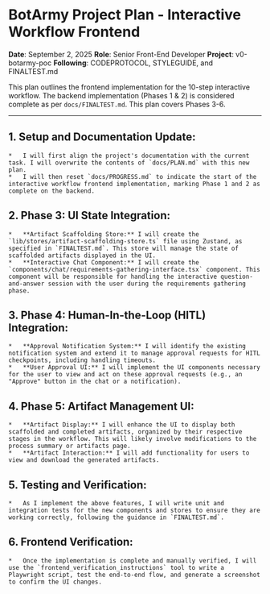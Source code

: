 # BotArmy Project Plan - Interactive Workflow Frontend

**Date**: September 2, 2025
**Role**: Senior Front-End Developer
**Project**: v0-botarmy-poc
**Following**: CODEPROTOCOL, STYLEGUIDE, and FINALTEST.md

This plan outlines the frontend implementation for the 10-step interactive workflow. The backend implementation (Phases 1 & 2) is considered complete as per `docs/FINALTEST.md`. This plan covers Phases 3-6.

---

## 1. **Setup and Documentation Update:**
    *   I will first align the project's documentation with the current task. I will overwrite the contents of `docs/PLAN.md` with this new plan.
    *   I will then reset `docs/PROGRESS.md` to indicate the start of the interactive workflow frontend implementation, marking Phase 1 and 2 as complete on the backend.

## 2.  **Phase 3: UI State Integration:**
    *   **Artifact Scaffolding Store:** I will create the `lib/stores/artifact-scaffolding-store.ts` file using Zustand, as specified in `FINALTEST.md`. This store will manage the state of scaffolded artifacts displayed in the UI.
    *   **Interactive Chat Component:** I will create the `components/chat/requirements-gathering-interface.tsx` component. This component will be responsible for handling the interactive question-and-answer session with the user during the requirements gathering phase.

## 3.  **Phase 4: Human-In-the-Loop (HITL) Integration:**
    *   **Approval Notification System:** I will identify the existing notification system and extend it to manage approval requests for HITL checkpoints, including handling timeouts.
    *   **User Approval UI:** I will implement the UI components necessary for the user to view and act on these approval requests (e.g., an "Approve" button in the chat or a notification).

## 4.  **Phase 5: Artifact Management UI:**
    *   **Artifact Display:** I will enhance the UI to display both scaffolded and completed artifacts, organized by their respective stages in the workflow. This will likely involve modifications to the process summary or artifacts page.
    *   **Artifact Interaction:** I will add functionality for users to view and download the generated artifacts.

## 5.  **Testing and Verification:**
    *   As I implement the above features, I will write unit and integration tests for the new components and stores to ensure they are working correctly, following the guidance in `FINALTEST.md`.

## 6.  **Frontend Verification:**
    *   Once the implementation is complete and manually verified, I will use the `frontend_verification_instructions` tool to write a Playwright script, test the end-to-end flow, and generate a screenshot to confirm the UI changes.